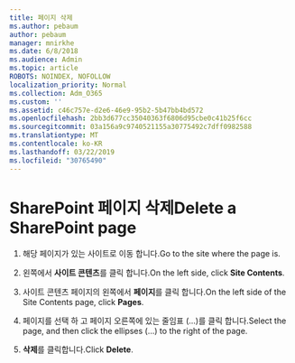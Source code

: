 ```yaml
---
title: 페이지 삭제
ms.author: pebaum
author: pebaum
manager: mnirkhe
ms.date: 6/8/2018
ms.audience: Admin
ms.topic: article
ROBOTS: NOINDEX, NOFOLLOW
localization_priority: Normal
ms.collection: Adm_O365
ms.custom: ''
ms.assetid: c46c757e-d2e6-46e9-95b2-5b47bb4bd572
ms.openlocfilehash: 2bb3d677cc35040363f6806d95cbe0c41b25f6cc
ms.sourcegitcommit: 03a156a9c9740521155a30775492c7dff0982588
ms.translationtype: MT
ms.contentlocale: ko-KR
ms.lasthandoff: 03/22/2019
ms.locfileid: "30765490"
---
```

# <a name="delete-a-sharepoint-page"></a><span data-ttu-id="3fa2f-102">SharePoint 페이지 삭제</span><span class="sxs-lookup"><span data-stu-id="3fa2f-102">Delete a SharePoint page</span></span>

1. <span data-ttu-id="3fa2f-103">해당 페이지가 있는 사이트로 이동 합니다.</span><span class="sxs-lookup"><span data-stu-id="3fa2f-103">Go to the site where the page is.</span></span>
    
2. <span data-ttu-id="3fa2f-104">왼쪽에서 **사이트 콘텐츠**를 클릭 합니다.</span><span class="sxs-lookup"><span data-stu-id="3fa2f-104">On the left side, click **Site Contents**.</span></span>
    
3. <span data-ttu-id="3fa2f-105">사이트 콘텐츠 페이지의 왼쪽에서 **페이지**를 클릭 합니다.</span><span class="sxs-lookup"><span data-stu-id="3fa2f-105">On the left side of the Site Contents page, click **Pages**.</span></span>
    
4. <span data-ttu-id="3fa2f-106">페이지를 선택 하 고 페이지 오른쪽에 있는 줄임표 (...)를 클릭 합니다.</span><span class="sxs-lookup"><span data-stu-id="3fa2f-106">Select the page, and then click the ellipses (...) to the right of the page.</span></span>
    
5. <span data-ttu-id="3fa2f-107">**삭제**를 클릭합니다.</span><span class="sxs-lookup"><span data-stu-id="3fa2f-107">Click **Delete**.</span></span>
    

